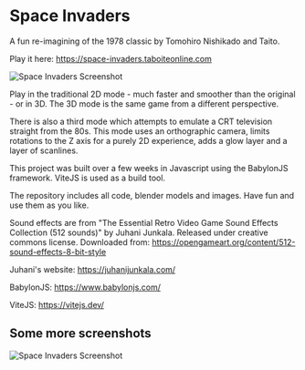 # Space Invaders
A fun re-imagining of the 1978 classic by Tomohiro Nishikado and Taito.

Play it here: https://space-invaders.taboiteonline.com

![Space Invaders Screenshot](https://spaceinvaders.viperfish.com.au/assets/images/space_Invaders_babylonjs_2.jpg)

Play in the traditional 2D mode - much faster and smoother than the original - or in 3D. 
The 3D mode is the same game from a different perspective.

There is also a third mode which attempts to emulate a CRT television straight from the 80s. 
This mode uses an orthographic camera, limits rotations to the Z axis for a purely 2D experience,
adds a glow layer and a layer of scanlines.

This project was built over a few weeks in Javascript using the BabylonJS framework. ViteJS is used as a build tool.

The repository includes all code, blender models and images. Have fun and use them as you like.

Sound effects are from "The Essential Retro Video Game Sound Effects Collection (512 sounds)" by Juhani Junkala. Released under creative commons license.
Downloaded from: https://opengameart.org/content/512-sound-effects-8-bit-style

Juhani's website: https://juhanijunkala.com/

BabylonJS: https://www.babylonjs.com/

ViteJS: https://vitejs.dev/

## Some more screenshots

![Space Invaders Screenshot](https://spaceinvaders.viperfish.com.au/assets/images/space_Invaders_babylonjs_3.jpg)

